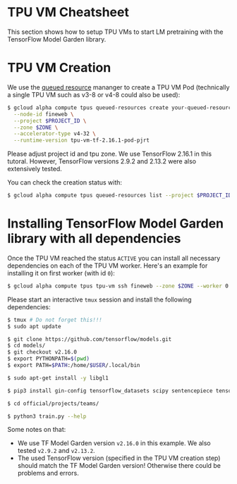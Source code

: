 # TPU VM Cheatsheet

This section shows how to setup TPU VMs to start LM pretraining with the TensorFlow Model Garden library.

# TPU VM Creation

We use the [queued resource](https://cloud.google.com/tpu/docs/queued-resources) mananger to create a TPU VM Pod (technically a single TPU VM such as v3-8 or v4-8 could also be used):

```bash
$ gcloud alpha compute tpus queued-resources create your-queued-resource-id \
  --node-id fineweb \
  --project $PROJECT_ID \
  --zone $ZONE \
  --accelerator-type v4-32 \
  --runtime-version tpu-vm-tf-2.16.1-pod-pjrt
```

Please adjust project id and tpu zone. We use TensorFlow 2.16.1 in this tutoral. However, TensorFlow versions 2.9.2 and 2.13.2 were also extensively tested.

You can check the creation status with:

```bash
$ gcloud alpha compute tpus queued-resources list --project $PROJECT_ID --zone $ZONE
```

# Installing TensorFlow Model Garden library with all dependencies

Once the TPU VM reached the status `ACTIVE` you can install all necessary dependencies on each of the TPU VM worker. Here's an example for installing it on first worker (with id `0`):

```bash
$ gcloud alpha compute tpus tpu-vm ssh fineweb --zone $ZONE --worker 0
```

Please start an interactive `tmux` session and install the following dependencies:

```bash
$ tmux # Do not forget this!!!
$ sudo apt update

$ git clone https://github.com/tensorflow/models.git
$ cd models/
$ git checkout v2.16.0
$ export PYTHONPATH=$(pwd)
$ export PATH=$PATH:/home/$USER/.local/bin

$ sudo apt-get install -y libgl1

$ pip3 install gin-config tensorflow_datasets scipy sentencepiece tensorflow_hub scikit-learn seqeval sacrebleu immutabledict pycocotools opencv-python

$ cd official/projects/teams/

$ python3 train.py --help
```

Some notes on that:

* We use TF Model Garden version `v2.16.0` in this example. We also tested `v2.9.2` and `v2.13.2`.
* The used TensorFlow version (specified in the TPU VM creation step) should match the TF Model Garden version! Otherwise there could be problems and errors.
